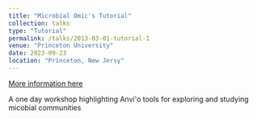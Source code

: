 ```yaml
---
title: "Microbial Omic's Tutorial"
collection: talks
type: "Tutorial"
permalink: /talks/2013-03-01-tutorial-1
venue: "Princeton University"
date: 2023-09-23
location: "Princeton, New Jersy"
---
```


[More information here](http://exampleurl.com)

A one day workshop highlighting Anvi'o tools for exploring and studying micobial communities 
